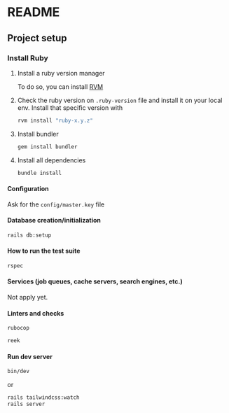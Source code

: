 # README

## Project setup

### Install Ruby

1. Install a ruby version manager

   To do so, you can install [RVM](https://rvm.io/rvm/install)

2. Check the ruby version on `.ruby-version` file and install it on your local env.
   Install that specific version with

   ```bash
   rvm install "ruby-x.y.z"
   ```

3. Install bundler

   ```bash
   gem install bundler
   ```

4. Install all dependencies

   ```bash
   bundle install
   ```

#### Configuration

Ask for the `config/master.key` file

#### Database creation/initialization

```bash
rails db:setup
```

#### How to run the test suite

```bash
rspec
```

#### Services (job queues, cache servers, search engines, etc.)

Not apply yet.

#### Linters and checks

```bash
rubocop
```

```bash
reek
```

#### Run dev server

```bash
bin/dev
```

or

```bash
rails tailwindcss:watch
rails server

```
